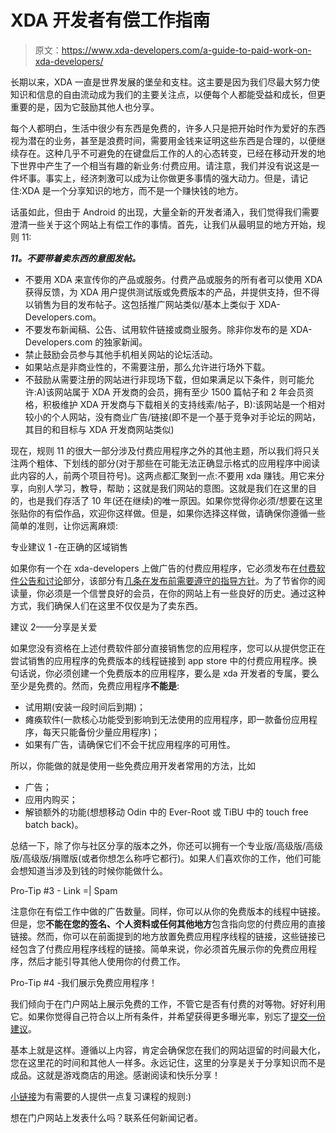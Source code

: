 # XDA 开发者有偿工作指南

> 原文：<https://www.xda-developers.com/a-guide-to-paid-work-on-xda-developers/>

长期以来，XDA 一直是世界发展的堡垒和支柱。这主要是因为我们尽最大努力使知识和信息的自由流动成为我们的主要关注点，以便每个人都能受益和成长，但更重要的是，因为它鼓励其他人也分享。

每个人都明白，生活中很少有东西是免费的，许多人只是把开始时作为爱好的东西视为潜在的业务，甚至是浪费时间，需要用金钱来证明这些东西是合理的，以便继续存在。这种几乎不可避免的在键盘后工作的人的心态转变，已经在移动开发的地下世界中产生了一个相当有趣的新业务:付费应用。请注意，我们并没有说这是一件坏事。事实上，经济刺激可以成为让你做更多事情的强大动力。但是，请记住:XDA 是一个分享知识的地方，而不是一个赚快钱的地方。

话虽如此，但由于 Android 的出现，大量全新的开发者涌入，我们觉得我们需要澄清一些关于这个网站上有偿工作的事情。首先，让我们从最明显的地方开始，规则 11:

***11。不要带着卖东西的意图发帖。***

*   不要用 XDA 来宣传你的产品或服务。付费产品或服务的所有者可以使用 XDA 获得反馈，为 XDA 用户提供测试版或免费版本的产品，并提供支持，但不得以销售为目的发布帖子。这包括推广网站类似/基本上类似于 XDA-Developers.com。
*   不要发布新闻稿、公告、试用软件链接或商业服务。除非你发布的是 XDA-Developers.com 的独家新闻。
*   禁止鼓励会员参与其他手机相关网站的论坛活动。
*   如果站点是非商业性的，不需要注册，那么允许进行场外下载。
*   不鼓励从需要注册的网站进行非现场下载，但如果满足以下条件，则可能允许:A)该网站属于 XDA 开发商的会员，拥有至少 1500 篇帖子和 2 年会员资格，积极维护 XDA 开发商与下载相关的支持线索/帖子，B):该网站是一个相对较小的个人网站，没有商业广告/链接(即不是一个基于竞争对手论坛的网站，其目的和目标与 XDA 开发商网站类似)

现在，规则 11 的很大一部分涉及付费应用程序之外的其他主题，所以我们将只关注两个粗体、下划线的部分(对于那些在可能无法正确显示格式的应用程序中阅读此内容的人，前两个项目符号)。这两点都汇聚到一点:不要用 xda 赚钱。用它来分享，向别人学习，教导，帮助；这就是我们网站的意图。这就是我们在这里的目的，也是我们存活了 10 年(还在继续)的唯一原因。如果你觉得你必须/想要在这里张贴你的有偿作品，欢迎你这样做。但是，如果你选择这样做，请确保你遵循一些简单的准则，让你远离麻烦:

专业建议 1 -在正确的区域销售

如果你有一个在 xda-developers 上做广告的付费应用程序，它必须发布在[付费软件公告和讨论](http://forum.xda-developers.com/forumdisplay.php?f=993)部分，该部分有[几条在发布前需要遵守的指导方针](http://forum.xda-developers.com/showthread.php?t=931872)。为了节省你的阅读量，你必须是一个信誉良好的会员，在你的网站上有一些良好的历史。通过这种方式，我们确保人们在这里不仅仅是为了卖东西。

建议 2——分享是关爱

如果您没有资格在上述付费软件部分直接销售您的应用程序，您可以从提供您正在尝试销售的应用程序的免费版本的线程链接到 app store 中的付费应用程序。换句话说，你必须创建一个免费版本的应用程序，要么是 xda 开发者的专属，要么至少是免费的。然而，免费应用程序**不能是**:

*   试用期(安装一段时间后到期)；
*   瘫痪软件(一款核心功能受到影响到无法使用的应用程序，即一款备份应用程序，每天只能备份少量应用程序)；
*   如果有广告，请确保它们不会干扰应用程序的可用性。

所以，你能做的就是使用一些免费应用开发者常用的方法，比如

*   广告；
*   应用内购买；
*   解锁额外的功能(想想移动 Odin 中的 Ever-Root 或 TiBU 中的 touch free batch back)。

总结一下，除了你与社区分享的版本之外，你还可以拥有一个专业版/高级版/高级版/高级版/捐赠版(或者你想怎么称呼它都行)。如果人们喜欢你的工作，他们可能会想知道当涉及到钱的时候你能做什么。

Pro-Tip #3 - Link =| Spam

注意你在有偿工作中做的广告数量。同样，你可以从你的免费版本的线程中链接。但是，您**不能在您的签名、个人资料或任何其他地方**包含指向您的付费应用的直接链接。然而，你可以在前面提到的地方放置免费应用程序线程的链接，这些链接已经包含了付费应用程序线程的链接。简单来说，你必须首先展示你的免费应用程序，然后才能引导其他人使用你的付费工作。

Pro-Tip #4 -我们展示免费应用程序！

我们倾向于在门户网站上展示免费的工作，不管它是否有付费的对等物。好好利用它。如果你觉得自己符合以上所有条件，并希望获得更多曝光率，别忘了[提交一份建议](http://www.xda-developers.com/suggest-content/)。

基本上就是这样。遵循以上内容，肯定会确保您在我们的网站逗留的时间最大化，您在这里花的时间和其他人一样多。永远记住，这里的分享是关于分享知识而不是成品。这就是游戏商店的用途。感谢阅读和快乐分享！

[小链接](http://forum.xda-developers.com/announcement.php?f=456)为有需要的人提供一点复习课程的规则:)

想在门户网站上发表什么吗？联系任何新闻记者。